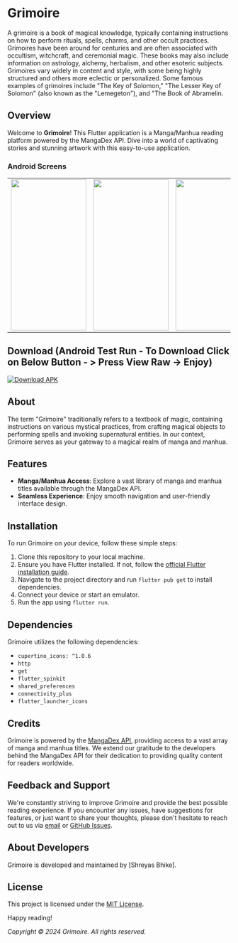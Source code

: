 # Grimoire

A grimoire is a book of magical knowledge, typically containing instructions on how to perform rituals, spells, charms, and other occult practices. Grimoires have been around for centuries and are often associated with occultism, witchcraft, and ceremonial magic. These books may also include information on astrology, alchemy, herbalism, and other esoteric subjects. Grimoires vary widely in content and style, with some being highly structured and others more eclectic or personalized. Some famous examples of grimoires include "The Key of Solomon," "The Lesser Key of Solomon" (also known as the "Lemegeton"), and "The Book of Abramelin.


## Overview
Welcome to **Grimoire**! This Flutter application is a Manga/Manhua reading platform powered by the MangaDex API. Dive into a world of captivating stories and stunning artwork with this easy-to-use application.






### Android Screens
<table align="center" style="margin: 0px auto;">
  <tr>
    <td>
        <div style="text-align: center;">
            <img src="https://github.com/TheAppWizard/grimoire/assets/70090469/1fce4ae7-08c2-4688-9af7-29aee83d7f23" height="340px" width= "170"/>
        </div>
    </td>
    <td>
        <div style="text-align: center;">
            <img src="https://github.com/TheAppWizard/grimoire/assets/70090469/985b2ce7-cb52-4709-8b79-6b4496118487" height="340px" width= "170"/>
        </div>
    </td>
    <td>
        <div style="text-align: center;">
            <img src="https://github.com/TheAppWizard/grimoire/assets/70090469/5fecc5a1-252f-49c0-a9b3-8463f0f9202c" height="340px" width= "170"/>
        </div>
    </td>
    <td>
        <div style="text-align: center;">
            <img src="https://github.com/TheAppWizard/grimoire/assets/70090469/fd2ef667-7d47-4c39-840b-2405c16b4387" height="340px" width= "170"/>
        </div>
    </td>
    <td>
        <div style="text-align: center;">
            <img src="https://github.com/TheAppWizard/grimoire/assets/70090469/d48e2535-1a60-4a7a-aa58-f7d6ce0ed8cd"  height="340px" width= "170"/>
        </div>
    </td>
  </tr>

</table>

## Download (Android Test Run - To Download Click on Below Button - > Press View Raw -> Enjoy)
[![Download APK](https://img.shields.io/badge/Download-APK-blue)](https://github.com/TheAppWizard/grimoire/blob/main/grimoire.apk)


## About
The term "Grimoire" traditionally refers to a textbook of magic, containing instructions on various mystical practices, from crafting magical objects to performing spells and invoking supernatural entities. In our context, Grimoire serves as your gateway to a magical realm of manga and manhua.

## Features
- **Manga/Manhua Access**: Explore a vast library of manga and manhua titles available through the MangaDex API.
- **Seamless Experience**: Enjoy smooth navigation and user-friendly interface design.

## Installation
To run Grimoire on your device, follow these simple steps:

1. Clone this repository to your local machine.
2. Ensure you have Flutter installed. If not, follow the [official Flutter installation guide](https://flutter.dev/docs/get-started/install).
3. Navigate to the project directory and run `flutter pub get` to install dependencies.
4. Connect your device or start an emulator.
5. Run the app using `flutter run`.

## Dependencies
Grimoire utilizes the following dependencies:

- `cupertino_icons: ^1.0.6`
- `http`
- `get`
- `flutter_spinkit`
- `shared_preferences`
- `connectivity_plus`
- `flutter_launcher_icons`

## Credits
Grimoire is powered by the [MangaDex API](https://api.mangadex.org/docs/), providing access to a vast array of manga and manhua titles. We extend our gratitude to the developers behind the MangaDex API for their dedication to providing quality content for readers worldwide.

## Feedback and Support
We're constantly striving to improve Grimoire and provide the best possible reading experience. If you encounter any issues, have suggestions for features, or just want to share your thoughts, please don't hesitate to reach out to us via [email](mailto:theappwizard2408@gmail.com) or [GitHub Issues](https://github.com/yourusername/grimoire/issues).


## About Developers

Grimoire is developed and maintained by [Shreyas Bhike].

## License

This project is licensed under the [MIT License](LICENSE).


Happy reading!

*Copyright © 2024 Grimoire. All rights reserved.*

